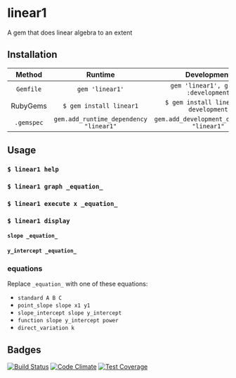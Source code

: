 # linear1
A gem that does linear algebra to an extent
## Installation

|Method|Runtime|Development|
|:----:|:-----:|:---------:|
|`Gemfile`|`gem 'linear1'`| `gem 'linear1', group: :development`|
|RubyGems|`$ gem install linear1`    |   `$ gem install linear1 --development`    |
|`.gemspec`|`gem.add_runtime_dependency "linear1"`|`gem.add_development_dependency "linear1"`  |

## Usage
### `$ linear1 help`

### `$ linear1 graph _equation_`

### `$ linear1 execute x _equation_`

### `$ linear1 display`
#### `slope _equation_`
#### `y_intercept _equation_`

### equations
Replace `_equation_` with one of these equations:

* `standard A B C`
* `point_slope slope x1 y1`
* `slope_intercept slope y_intercept`
* `function slope y_intercept power`
* `direct_variation k`

## Badges
[![Build Status](https://travis-ci.org/Zrp200/linear1.svg?branch=master)](https://travis-ci.org/Zrp200/linear1)
[![Code Climate](https://codeclimate.com/github/Zrp200/linear1/badges/gpa.svg)](https://codeclimate.com/github/Zrp200/linear1)
[![Test Coverage](https://codeclimate.com/github/Zrp200/linear1/badges/coverage.svg)](https://codeclimate.com/github/Zrp200/linear1)
